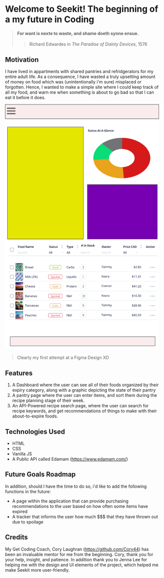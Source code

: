 # **Welcome to Seekit! The beginning of a my future in Coding**

> #### For want is nexte to waste, and shame doeth synne ensue.
>
> > Richard Edwardes in _The Paradise of Dainty Devices_, 1576

## **Motivation**

I have lived in appartments with shared pantries and refridgerators for my entire adult life. As a consequence, I have wasted a truly upsetting amount of money on food which was (unintentionally i'm sure) misplaced or forgotten. Hence, I wanted to make a simple site where I could keep track of all my food, and warn me when something is about to go bad so that I can eat it before it does.

![my first shitty attempt at a figma design!](/Assets/images/seekit1.png)

> Clearly my first attempt at a Figma Design XD

## **Features**

1. A Dashboard where the user can see all of their foods organized by their expiry category, along with a graphic depicting the state of their pantry
2. A pantry page where the user can enter items, and sort them during the recipe planning stage of their week.
3. An API-Powered recipe search page, where the user can search for recipe keywords, and get recommendations of things to make with their about-to-expire foods.

## **Technologies Used**

- HTML
- CSS
- Vanilla JS
- A Public API called Edamam (https://www.edamam.com/)

## **Future Goals Roadmap**

In addition, should I have the time to do so, i'd like to add the following functions in the future:

- A page within the application that can provide purchasing recommendations to the user based on how often some items have expired
- A tracker that informs the user how much $$$ that they have thrown out due to spoilage

## **Credits**

My Get Coding Coach, Cory Laughran (https://github.com/Cory44) has been an invaluable mentor for me from the beginning. Cory, thank you for your help, insight, and patience. In addition thank you to Jenna Lee for helping me with the design and UI elements of the project, which helped me make Seekit more user-friendly.
